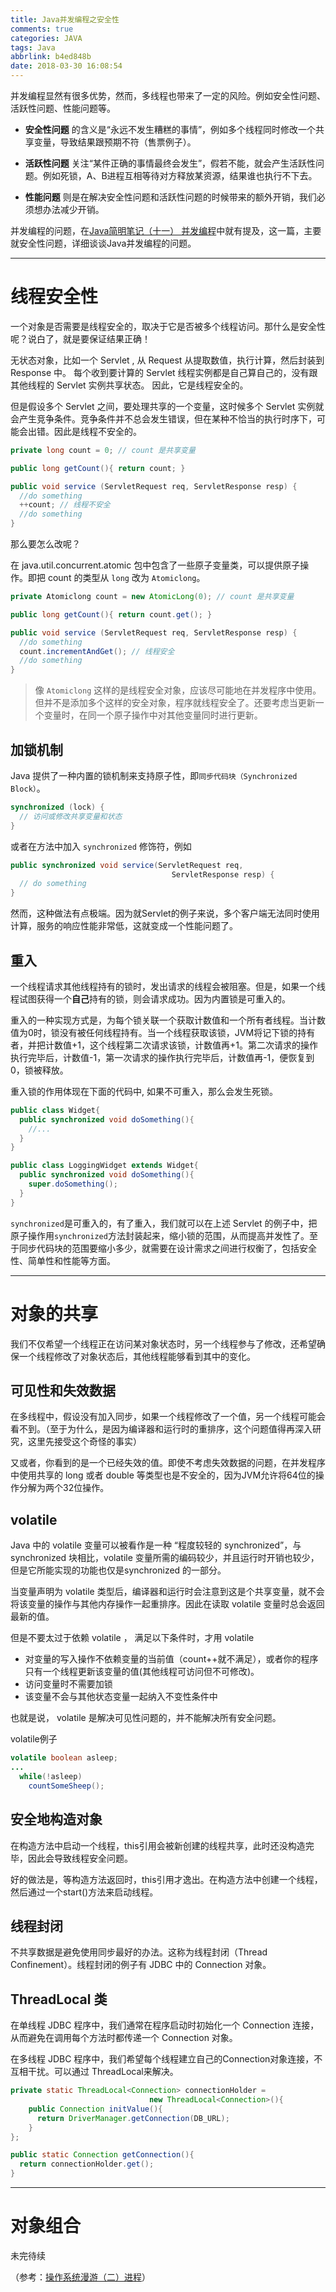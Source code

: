 ```yaml
---
title: Java并发编程之安全性
comments: true
categories: JAVA
tags: Java
abbrlink: b4ed848b
date: 2018-03-30 16:08:54
---
```


并发编程显然有很多优势，然而，多线程也带来了一定的风险。例如安全性问题、活跃性问题、性能问题等。

* **安全性问题** 的含义是“永远不发生糟糕的事情”，例如多个线程同时修改一个共享变量，导致结果跟预期不符（售票例子）。

* **活跃性问题** 关注“某件正确的事情最终会发生”，假若不能，就会产生活跃性问题。例如死锁，A、B进程互相等待对方释放某资源，结果谁也执行不下去。

* **性能问题** 则是在解决安全性问题和活跃性问题的时候带来的额外开销，我们必须想办法减少开销。

并发编程的问题，在[Java简明笔记（十一） 并发编程](../post/727d207c.html)中就有提及，这一篇，主要就安全性问题，详细谈谈Java并发编程的问题。

---

# 线程安全性

一个对象是否需要是线程安全的，取决于它是否被多个线程访问。那什么是安全性呢？说白了，就是要保证结果正确！

无状态对象，比如一个 Servlet , 从 Request 从提取数值，执行计算，然后封装到 Response 中。 每个收到要计算的 Servlet 线程实例都是自己算自己的，没有跟其他线程的 Servlet 实例共享状态。 因此，它是线程安全的。

但是假设多个 Servlet 之间，要处理共享的一个变量，这时候多个 Servlet 实例就会产生竞争条件。竞争条件并不总会发生错误，但在某种不恰当的执行时序下，可能会出错。因此是线程不安全的。

```java
private long count = 0; // count 是共享变量

public long getCount(){ return count; }

public void service (ServletRequest req, ServletResponse resp) {
  //do something
  ++count; // 线程不安全
  //do something
}
```

那么要怎么改呢？

<!-- more -->

在 java.util.concurrent.atomic 包中包含了一些原子变量类，可以提供原子操作。即把 count 的类型从 `long` 改为 `Atomiclong`。

```java
private Atomiclong count = new AtomicLong(0); // count 是共享变量

public long getCount(){ return count.get(); }

public void service (ServletRequest req, ServletResponse resp) {
  //do something
  count.incrementAndGet(); // 线程安全
  //do something
}
```

> 像 `Atomiclong` 这样的是线程安全对象，应该尽可能地在并发程序中使用。但并不是添加多个这样的安全对象，程序就线程安全了。还要考虑当更新一个变量时，在同一个原子操作中对其他变量同时进行更新。

## 加锁机制

Java 提供了一种内置的锁机制来支持原子性，即`同步代码块（Synchronized Block）`。

```java
synchronized (lock) {
  // 访问或修改共享变量和状态
}
```

或者在方法中加入 `synchronized` 修饰符，例如

```java
public synchronized void service(ServletRequest req,
                                    ServletResponse resp) {
  // do something
}
```

然而，这种做法有点极端。因为就Servlet的例子来说，多个客户端无法同时使用计算，服务的响应性能非常低，这就变成一个性能问题了。

## 重入

一个线程请求其他线程持有的锁时，发出请求的线程会被阻塞。但是，如果一个线程试图获得一个**自己**持有的锁，则会请求成功。因为内置锁是可重入的。

重入的一种实现方式是，为每个锁关联一个获取计数值和一个所有者线程。当计数值为0时，锁没有被任何线程持有。当一个线程获取该锁，JVM将记下锁的持有者，并把计数值+1，这个线程第二次请求该锁，计数值再+1。第二次请求的操作执行完毕后，计数值-1，第一次请求的操作执行完毕后，计数值再-1，便恢复到0，锁被释放。

重入锁的作用体现在下面的代码中, 如果不可重入，那么会发生死锁。

```java
public class Widget{
  public synchronized void doSomething(){
    //...
  }
}

public class LoggingWidget extends Widget{
  public synchronized void doSomething(){
    super.doSomething();
  }
}
```

`synchronized`是可重入的，有了重入，我们就可以在上述 Servlet 的例子中，把原子操作用`synchronized`方法封装起来，缩小锁的范围，从而提高并发性了。至于同步代码块的范围要缩小多少，就需要在设计需求之间进行权衡了，包括安全性、简单性和性能等方面。

---

# 对象的共享

我们不仅希望一个线程正在访问某对象状态时，另一个线程参与了修改，还希望确保一个线程修改了对象状态后，其他线程能够看到其中的变化。

## 可见性和失效数据

在多线程中，假设没有加入同步，如果一个线程修改了一个值，另一个线程可能会看不到。（至于为什么，是因为编译器和运行时的重排序，这个问题值得再深入研究，这里先接受这个奇怪的事实）

又或者，你看到的是一个已经失效的值。即使不考虑失效数据的问题，在并发程序中使用共享的 long 或者 double 等类型也是不安全的，因为JVM允许将64位的操作分解为两个32位操作。

## volatile

Java 中的 volatile 变量可以被看作是一种 “程度较轻的 synchronized”，与 synchronized 块相比，volatile 变量所需的编码较少，并且运行时开销也较少，但是它所能实现的功能也仅是synchronized 的一部分。

当变量声明为 volatile 类型后，编译器和运行时会注意到这是个共享变量，就不会将该变量的操作与其他内存操作一起重排序。因此在读取 volatile 变量时总会返回最新的值。

但是不要太过于依赖 volatile ， 满足以下条件时，才用 volatile
* 对变量的写入操作不依赖变量的当前值（count++就不满足），或者你的程序只有一个线程更新该变量的值(其他线程可访问但不可修改)。
* 访问变量时不需要加锁
* 该变量不会与其他状态变量一起纳入不变性条件中

也就是说， volatile 是解决可见性问题的，并不能解决所有安全问题。

volatile例子

```java
volatile boolean asleep;
...
  while(!asleep)
    countSomeSheep();
```

## 安全地构造对象

在构造方法中启动一个线程，this引用会被新创建的线程共享，此时还没构造完毕，因此会导致线程安全问题。

好的做法是，等构造方法返回时，this引用才逸出。在构造方法中创建一个线程，然后通过一个start()方法来启动线程。

## 线程封闭

不共享数据是避免使用同步最好的办法。这称为线程封闭（Thread Confinement）。线程封闭的例子有 JDBC 中的 Connection 对象。

## ThreadLocal 类

在单线程 JDBC 程序中，我们通常在程序启动时初始化一个 Connection 连接，从而避免在调用每个方法时都传递一个 Connection 对象。

在多线程 JDBC 程序中，我们希望每个线程建立自己的Connection对象连接，不互相干扰。可以通过 ThreadLocal来解决。

```java
private static ThreadLocal<Connection> connectionHolder =
                               new ThreadLocal<Connection>(){
    public Connection initValue(){
      return DriverManager.getConnection(DB_URL);
    }
};

public static Connection getConnection(){
  return connectionHolder.get();
}
```

---

# 对象组合

未完待续

（参考：[操作系统漫游（二）进程](../post/be1528d7.html)）
